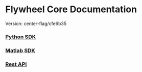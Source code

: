 # Flywheel Core Documentation
Version: center-flag/cfe6b35

### [Python SDK](python/)

### [Matlab SDK](matlab/)

### [Rest API](swagger/index.html)

